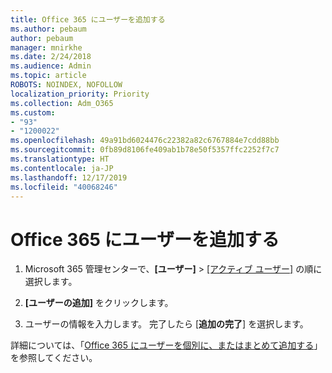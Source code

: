 ```yaml
---
title: Office 365 にユーザーを追加する
ms.author: pebaum
author: pebaum
manager: mnirkhe
ms.date: 2/24/2018
ms.audience: Admin
ms.topic: article
ROBOTS: NOINDEX, NOFOLLOW
localization_priority: Priority
ms.collection: Adm_O365
ms.custom:
- "93"
- "1200022"
ms.openlocfilehash: 49a91bd6024476c22382a82c6767884e7cdd88bb
ms.sourcegitcommit: 0fb89d8106fe409ab1b78e50f5357ffc2252f7c7
ms.translationtype: HT
ms.contentlocale: ja-JP
ms.lasthandoff: 12/17/2019
ms.locfileid: "40068246"
---
```

# <a name="add-a-user-to-office-365"></a>Office 365 にユーザーを追加する

1. Microsoft 365 管理センターで、**[ユーザー]**  >  [[アクティブ ユーザー]](https://admin.microsoft.com/Adminportal/Home?source=applauncher#/users) の順に選択します。

2. **[ユーザーの追加]** をクリックします。

3. ユーザーの情報を入力します。 完了したら [**追加の完了**] を選択します。

詳細については、「[Office 365 にユーザーを個別に、またはまとめて追加する](https://docs.microsoft.com/office365/admin/add-users/add-users)」を参照してください。
